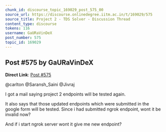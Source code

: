 ```yaml
---
chunk_id: discourse_topic_169029_post_575_00
source_url: https://discourse.onlinedegree.iitm.ac.in/t/169029/575
source_title: Project 2 - TDS Solver - Discussion Thread
content_type: discourse
tokens: 116
username: GaURaVinDeX
post_number: 575
topic_id: 169029
---
```


## Post #575 by GaURaVinDeX

**Direct Link**: [Post #575](https://discourse.onlinedegree.iitm.ac.in/t/169029/575)

@carlton @Saransh_Saini @Jivraj

I got a mail saying project 2 endpoints will be tested again.

It also says that those updated endpoints which were submitted in the google form will be tested. Since i had submitted ngrok endpoint, wont it be invalid now?

And if i start ngrok server wont it give me new endpoint?
